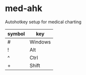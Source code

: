 # med-ahk
Autohotkey setup for medical charting

| symbol | key     |
| ------ | ------- |
| #      | Windows |
| !      | Alt     |
| ^      | Ctrl    |
| +      | Shift   |